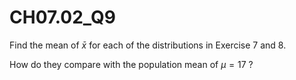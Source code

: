 # CH07.02_Q9 #

Find the mean of $\bar{x}$ for each of the distributions in Exercise 7 and 8.

How do they compare with the population mean of $\mu = 17$ ?

